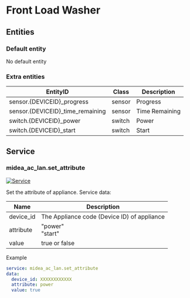 # Front Load Washer

## Entities

### Default entity

No default entity

### Extra entities

| EntityID                          | Class  | Description    |
| --------------------------------- | ------ | -------------- |
| sensor.{DEVICEID}\_progress       | sensor | Progress       |
| sensor.{DEVICEID}\_time_remaining | sensor | Time Remaining |
| switch.{DEVICEID}\_power          | switch | Power          |
| switch.{DEVICEID}\_start          | switch | Start          |

## Service

### midea_ac_lan.set_attribute

[![Service](https://my.home-assistant.io/badges/developer_call_service.svg)](https://my.home-assistant.io/redirect/developer_call_service/?service=midea_ac_lan.set_attribute)

Set the attribute of appliance. Service data:

| Name      | Description                                 |
| --------- | ------------------------------------------- |
| device_id | The Appliance code (Device ID) of appliance |
| attribute | "power"<br/>"start"                         |
| value     | true or false                               |

Example

```yaml
service: midea_ac_lan.set_attribute
data:
  device_id: XXXXXXXXXXXX
  attribute: power
  value: true
```
